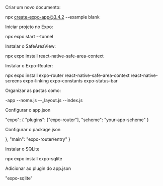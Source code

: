 Criar um novo documento:

npx create-expo-app@3.4.2 --example blank

Iniciar projeto no Expo:

npx expo start --tunnel

Instalar o SafeAreaView:

npx expo install react-native-safe-area-context

Instalar o Expo-Router:

npx expo install expo-router react-native-safe-area-context react-native-screens expo-linking expo-constants expo-status-bar

Organizar as pastas como:

-app
--nome.js
--_layout.js
--index.js

Configurar o app.json

  "expo": {
    "plugins": ["expo-router"],
  "scheme": "your-app-scheme"
  }

Configurar o package.json

},
  "main": "expo-router/entry"
}

Instalar o SQLite

npx expo install expo-sqlite

Adicionar ao plugin do app.json

"expo-sqlite"

